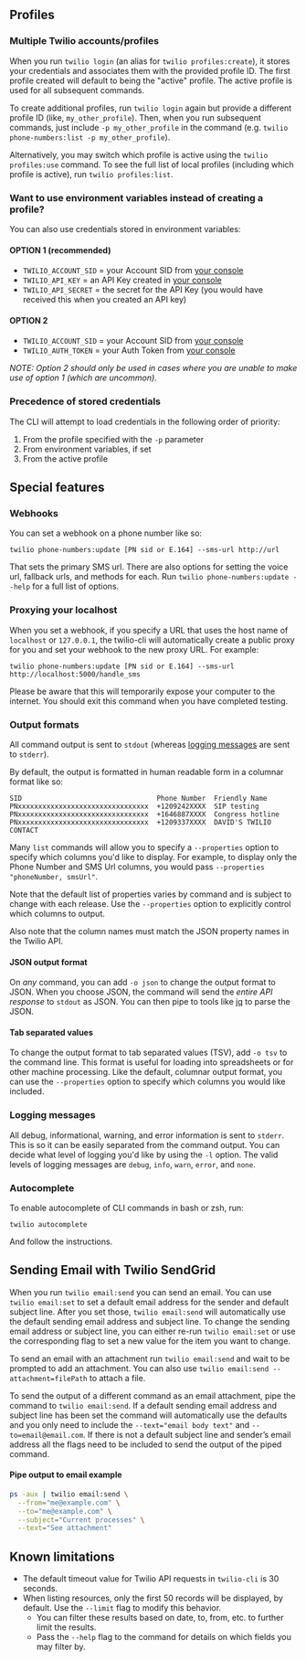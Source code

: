 ## Profiles

### Multiple Twilio accounts/profiles

When you run `twilio login` (an alias for `twilio profiles:create`), it stores your credentials and associates them with the provided profile ID. The first profile created will default to being the "active" profile. The active profile is used for all subsequent commands.

To create additional profiles, run `twilio login` again but provide a different profile ID (like, `my_other_profile`). Then, when you run subsequent commands, just include `-p my_other_profile` in the command (e.g. `twilio phone-numbers:list -p my_other_profile`).

Alternatively, you may switch which profile is active using the `twilio profiles:use` command. To see the full list of local profiles (including which profile is active), run `twilio profiles:list`.

### Want to use environment variables instead of creating a profile?

You can also use credentials stored in environment variables:

#### OPTION 1 (recommended)
* `TWILIO_ACCOUNT_SID` = your Account SID from [your console](https://www.twilio.com/console)
* `TWILIO_API_KEY` = an API Key created in [your console](https://twil.io/get-api-key)
* `TWILIO_API_SECRET` = the secret for the API Key (you would have received this when you created an API key)

#### OPTION 2
* `TWILIO_ACCOUNT_SID` = your Account SID from [your console](https://www.twilio.com/console)
* `TWILIO_AUTH_TOKEN` = your Auth Token from [your console](https://www.twilio.com/console)

_NOTE: Option 2 should only be used in cases where you are unable to make use of option 1 (which are uncommon)._

### Precedence of stored credentials

The CLI will attempt to load credentials in the following order of priority:

1. From the profile specified with the `-p` parameter
1. From environment variables, if set
1. From the active profile

## Special features

### Webhooks

You can set a webhook on a phone number like so:

```
twilio phone-numbers:update [PN sid or E.164] --sms-url http://url
```

That sets the primary SMS url. There are also options for setting the voice url, fallback urls, and methods for each. Run `twilio phone-numbers:update --help` for a full list of options.

### Proxying your localhost

When you set a webhook, if you specify a URL that uses the host name of `localhost` or `127.0.0.1`, the twilio-cli will automatically create a public proxy for you and set your webhook to the new proxy URL. For example:

```
twilio phone-numbers:update [PN sid or E.164] --sms-url http://localhost:5000/handle_sms
```

Please be aware that this will temporarily expose your computer to the internet. You should exit this command when you have completed testing.

### Output formats

All command output is sent to `stdout` (whereas [logging messages](#logging-messages) are sent to `stderr`).

By default, the output is formatted in human readable form in a columnar format like so:

```
SID                                 Phone Number  Friendly Name
PNxxxxxxxxxxxxxxxxxxxxxxxxxxxxxxxx  +1209242XXXX  SIP testing
PNxxxxxxxxxxxxxxxxxxxxxxxxxxxxxxxx  +1646887XXXX  Congress hotline
PNxxxxxxxxxxxxxxxxxxxxxxxxxxxxxxxx  +1209337XXXX  DAVID'S TWILIO CONTACT
```

Many `list` commands will allow you to specify a `--properties` option to specify which columns you'd like to display. For example, to display only the Phone Number and SMS Url columns, you would pass `--properties "phoneNumber, smsUrl"`.

Note that the default list of properties varies by command and is subject to change with each release. Use the `--properties` option to explicitly control which columns to output.

Also note that the column names must match the JSON property names in the Twilio API.

#### JSON output format

On _any_ command, you can add `-o json` to change the output format to JSON. When you choose JSON, the command will send the _entire API response_ to `stdout` as JSON. You can then pipe to tools like [jq](https://stedolan.github.io/jq/) to parse the JSON.

#### Tab separated values

To change the output format to tab separated values (TSV), add `-o tsv` to the command line. This format is useful for loading into spreadsheets or for other machine processing. Like the default, columnar output format, you can use the `--properties` option to specify which columns you would like included.

### Logging messages

All debug, informational, warning, and error information is sent to `stderr`. This is so it can be easily separated from the command output. You can decide what level of logging you'd like by using the `-l` option. The valid levels of logging messages are `debug`, `info`, `warn`, `error`, and `none`.

### Autocomplete

To enable autocomplete of CLI commands in bash or zsh, run:

```
twilio autocomplete
```

And follow the instructions.

## Sending Email with Twilio SendGrid

When you run `twilio email:send` you can send an email. You can use `twilio email:set` to set a default email address for the sender and default subject line. After you set those, `twilio email:send` will automatically use the default sending email address and subject line. To change the sending email address or subject line, you can either re-run `twilio email:set` or use the corresponding flag to set a new value for the item you want to change.

To send an email with an attachment run `twilio email:send` and wait to be prompted to add an attachment.
You can also use `twilio email:send --attachment=filePath` to attach a file.

To send the output of a different command as an email attachment, pipe the command to `twilio email:send`. If a default sending email address and subject line has been set the command will automatically use the defaults and you only need to include the `--text="email body text"`  and `--to=email@email.com`. If there is not a default subject line and sender’s email address all the flags need to be included to send the output of the piped command.

#### Pipe output to email example

```bash
ps -aux | twilio email:send \
  --from="me@example.com" \
  --to="me@example.com" \
  --subject="Current processes" \
  --text="See attachment"
```

## Known limitations

* The default timeout value for Twilio API requests in `twilio-cli` is 30 seconds.
* When listing resources, only the first 50 records will be displayed, by default. Use the `--limit` flag to modify this behavior.
  * You can filter these results based on date, to, from, etc. to further limit the results.
  * Pass the `--help` flag to the command for details on which fields you may filter by.
